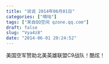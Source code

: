 ```yaml
---
title: "说说 2014年06月01日"
categories: ["嘀咕"]
tags: ["来自QQ空间 qzone.qq.com"]
draft: false
slug: "Vya4z8"
date: "2014-06-01 20:24:52"
---
```


美国空军赞助北美英雄联盟C9战队！酷炫！
